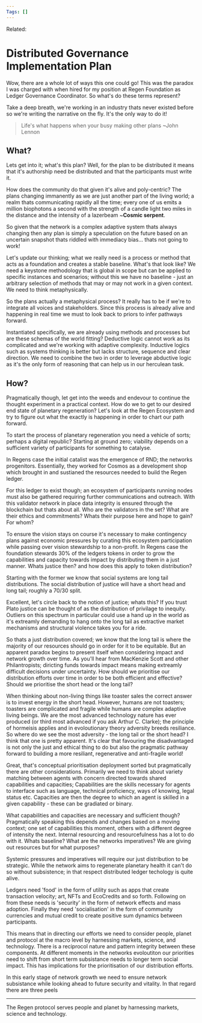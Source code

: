 ```yaml
---
Tags: []
---
```

Related: 
# Distributed Governance Implementation Plan

Wow, there are a whole lot of ways this one could go! This was the paradox I was charged with when hired for my position at Regen Foundation as Ledger Governance Coordinator. So what's do these terms represent? 

Take a deep breath, we're working in an industry thats never existed before so we're writing the narrative on the fly. It's the only way to do it! 

> Life's what happens when your busy making other plans ~John Lennon

## What?
Lets get into it; what's this plan? Well, for the plan to be distributed it means that it's authorship need be distributed and that the participants must write it. 

How does the community do that given it's alive and poly-centric? The plans changing immanently as we are just another part of the living world; a realm thats communicating rapidly all the time; every one of us emits a million biophotons a second with the strength of a candle light two miles in the distance and the intensity of a lazerbeam ~**Cosmic serpent**. 

So given that the network is a complex adaptive system thats always changing then any plan is simply a speculation on the future based on an uncertain snapshot thats riddled with immediacy bias... thats not going to work! 

Let's update our thinking; what we really need is a process or method that acts as a foundation and creates a stable baseline. What's that look like? We need a keystone methodology that is global in scope but can be applied to specific instances and scenarios; without this we have no baseline - just an arbitrary selection of methods that may or may not work in a given context. We need to think metaphysically.

So the plans actually a metaphysical process? It really has to be if we're to integrate all voices and stakeholders. Since this process is already alive and happening in real time we must to look back to priors to infer pathways forward. 

Instantiated specifically, we are already using methods and processes but are these schemas of the world fitting? Deductive logic cannot work as its complicated and we're working with adaptive complexity. Inductive logics such as systems thinking is better but lacks structure, sequence and clear direction. We need to combine the two in order to leverage abductive logic as it's the only form of reasoning that can help us in our herculean task.

## How?
Pragmatically though, let get into the weeds and endevour to continue the thought experiment in a practical context. How do we to get to our desired end state of planetary regeneration? Let's look at the Regen Ecosystem and try to figure out what the exactly is happening in order to chart our path forward. 

To start the process of planetary regeneration you need a vehicle of sorts; perhaps a digital republic? Starting at ground zero; viability depends on a sufficient variety of participants for something to catalyse. 

In Regens case the initial catalist was the emergence of RND; the networks progenitors. Essentially, they worked for Cosmos as a development shop which brought in and sustianed the resources needed to build the Regen ledger.

For this ledger to exist though; an ecosystem of participants running nodes must also be gathered requiring further communications and outreach. With this validator network in place data integrity is ensured through the blockchain but thats about all. Who are the validators in the set? What are their ethics and commitments? Whats their purpose here and hope to gain? For whom?

To ensure the vision stays on course it's necessary to make contingency plans against economic pressures by curating this ecosystem participation while passing over vision stewardship to a non-profit. In Regens case the foundation stewards 30% of the ledgers tokens in order to grow the capabilities and capacity towards impact by distributing them in a just manner. Whats justice then? and how does this apply to token distribution?

Starting with the former we know that social systems are long tail distributions. The social distribution of justice will have a short head and long tail; roughly a 70/30 split. 

Excellent, let's circle back to the notion of justice; whats this? If you trust Plato justice can be thought of as the distribution of privilage to inequity. Outliers on this spectrum in particular could use a hand up in the world as it's extreamly demanding to hang onto the long tail as extractive market mechanisms and structural violence takes you for a ride. 

So thats a just distribution covered; we know that the long tail is where the majority of our resources should go in order for it to be equitable. But an apparent paradox begins to present itself when considering impact and network growth over time. As you'll hear from MacKenzie Scott and other Philantropists; diricting funds towards impact means making extreamly difficult decisions under uncertainty. How should we prioritise our distribution efforts over time in order to be both efficient and effective? Should we prioritise the short head or the long tail? 

When thinking about non-living things like toaster sales the correct answer is to invest energy in the short head. However, humans are not toasters; toasters are complicated and fragile while humans are complex adaptive living beings. We are the most advanced technology nature has ever produced (or third most advanced if you ask Arthur C. Clarke); the principle of hormeisis applies and in evoloutionary theory adversity breeds resiliance. So where do we see the most adversity - the long tail or the short head? I think that one is pretty apparent. It's clear that favouring the disadvantaged is not only the just and ethical thing to do but also the pragmatic pathway forward to building a more resiliant, regenerative and anti-fragile world! 

Great, that's conceptual prioritisation deployment sorted but pragmatically there are other considerations. Primarily we need to think about variety matching between agents with concern directed towards shared capabilities and capacities; Capabilities are the skills necessary for agents to interface such as language, technical proficiency, ways of knowing, legal status etc. Capacities are then the degree to which an agent is skilled in a given capability - these can be gradiated or binary.

What capabilities and capacities are necessary and sufficient though? Pragmatically speaking this depends and changes based on a moving context; one set of capabilities this moment, others with a different degree of intensity the next. Internal resourcing and resourcefulness has a lot to do with it. Whats baseline? What are the networks imperatives? We are giving out resources but for what purposes?

Systemic pressures and imperatives will require our just distribution to be strategic.
While the network aims to regenerate planetary health it can't do so without subsistence; in that respect distributed ledger techology is quite alive. 

Ledgers need 'food' in the form of utility such as apps that create transaction velocity; art, NFTs and EcoCredits and so forth. Following on from these needs is 'security' in the form of network effects and mass adoption. Finally they need 'socialisation' in the form of community currencies and mutual credit to create positive sum dynamics between participants.

This means that in directing our efforts we need to consider people, planet and protocol at the macro level by harnessing markets, science, and technology. There is a reciprocol nature and pattern integrity between these components. At different moments in the networks evoloutiton our priorities need to shift from short term subsistance needs to longer term social impact. This has implications for the prioritisation of our distribution efforts. 

In this early stage of network growth we need to ensure network subsistance while looking ahead to future security and vitality. In that regard there are three peels 


---
The Regen protocol serves people and planet by harnessing markets, science and technology. 
